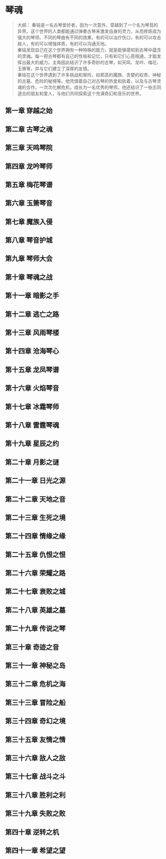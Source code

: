 # 琴魂
> 大纲：
> 秦铭是一名古琴爱好者，因为一次意外，穿越到了一个名为琴音的异界。这个世界的人类都能通过弹奏古琴来激发自身的灵力，从而修炼成为强大的琴师。不同的琴曲有不同的效果，有的可以治疗伤口，有的可以攻击敌人，有的可以增强体质，有的可以沟通天地。  
> 秦铭发现自己在这个世界拥有一种特殊的能力，就是能够感知到古琴中蕴含的灵魂。每一把古琴都有自己的性格和记忆，只有和它们心意相通，才能发挥出最大的威力。主角因此结识了许多奇妙的古琴，如天鸣、龙吟、梅花、玉箫等，并与它们建立了深厚的友情。  
> 秦铭在这个世界遇到了许多挑战和冒险，如邪恶的魔族、贪婪的权贵、神秘的古墓、危险的秘境等。他凭借着自己对古琴的热爱和执着，以及与古琴灵魂的合作，一次次化解危机，成长为一名优秀的琴师。他还结识了一些志同道合的朋友和爱人，与他们共同探索这个充满奇幻和音乐的世界。

## 第一章 穿越之始

## 第二章 古琴之魂

## 第三章 天鸣琴院

## 第四章 龙吟琴师

## 第五章 梅花琴谱

## 第六章 玉箫琴音

## 第七章 魔族入侵

## 第八章 琴音护城

## 第九章 琴师大会

## 第十章 琴魂之战

## 第十一章 暗影之手

## 第十二章 逃亡之路

## 第十三章 风雨琴楼

## 第十四章 沧海琴心

## 第十五章 龙凤琴谱

## 第十六章 火焰琴音

## 第十七章 冰霜琴师

## 第十八章 雷霆琴魂

## 第十九章 星辰之约

## 第二十章 月影之谜

## 第二十一章 日光之源

## 第二十二章 天地之音

## 第二十三章 生死之境

## 第二十四章 情缘之缘

## 第二十五章 仇恨之恨

## 第二十六章 荣耀之路

## 第二十七章 衰败之城

## 第二十八章 英雄之墓

## 第二十九章 传说之琴

## 第三十章 奇迹之音

## 第三十一章 神秘之岛

## 第三十二章 危机之海

## 第三十三章 冒险之船

## 第三十四章 奇幻之境

## 第三十五章 友情之情

## 第三十六章 敌人之敌

## 第三十七章 战斗之斗

## 第三十八章 胜利之利

## 第三十九章 失败之败

## 第四十章 逆转之机

## 第四十一章 希望之望
